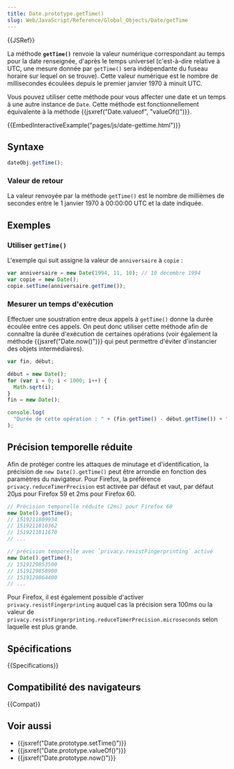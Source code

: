 ```yaml
---
title: Date.prototype.getTime()
slug: Web/JavaScript/Reference/Global_Objects/Date/getTime
---
```


{{JSRef}}

La méthode **`getTime()`** renvoie la valeur numérique correspondant au temps pour la date renseignée, d'après le temps universel (c'est-à-dire relative à UTC, une mesure donnée par `getTime()` sera indépendante du fuseau horaire sur lequel on se trouve). Cette valeur numérique est le nombre de millisecondes écoulées depuis le premier janvier 1970 à minuit UTC.

Vous pouvez utiliser cette méthode pour vous affecter une date et un temps à une autre instance de `Date`. Cette méthode est fonctionnellement équivalente à la méthode {{jsxref("Date.valueof", "valueOf()")}}.

{{EmbedInteractiveExample("pages/js/date-gettime.html")}}

## Syntaxe

```js
dateObj.getTime();
```

### Valeur de retour

La valeur renvoyée par la méthode `getTime()` est le nombre de millièmes de secondes entre le 1 janvier 1970 à 00:00:00 UTC et la date indiquée.

## Exemples

### Utiliser `getTime()`

L'exemple qui suit assigne la valeur de `anniversaire` à `copie` :

```js
var anniversaire = new Date(1994, 11, 10); // 10 décembre 1994
var copie = new Date();
copie.setTime(anniversaire.getTime());
```

### Mesurer un temps d'exécution

Effectuer une soustration entre deux appels à `getTime()` donne la durée écoulée entre ces appels. On peut donc utiliser cette méthode afin de connaître la durée d'exécution de certaines opérations (voir également la méthode {{jsxref("Date.now()")}} qui peut permettre d'éviter d'instancier des objets intermédiaires).

```js
var fin, début;

début = new Date();
for (var i = 0; i < 1000; i++) {
  Math.sqrt(i);
}
fin = new Date();

console.log(
  "Durée de cette opération : " + (fin.getTime() - début.getTime()) + " msec",
);
```

## Précision temporelle réduite

Afin de protéger contre les attaques de minutage et d'identification, la précision de `new Date().getTime()` peut être arrondie en fonction des paramètres du navigateur. Pour Firefox, la préférence `privacy.reduceTimerPrecision` est activée par défaut et vaut, par défaut 20µs pour Firefox 59 et 2ms pour Firefox 60.

```js
// Précision temporelle réduite (2ms) pour Firefox 60
new Date().getTime();
// 1519211809934
// 1519211810362
// 1519211811670
// ...

// précision temporelle avec `privacy.resistFingerprinting` activé
new Date().getTime();
// 1519129853500
// 1519129858900
// 1519129864400
// ...
```

Pour Firefox, il est également possible d'activer `privacy.resistFingerprinting` auquel cas la précision sera 100ms ou la valeur de `privacy.resistFingerprinting.reduceTimerPrecision.microseconds` selon laquelle est plus grande.

## Spécifications

{{Specifications}}

## Compatibilité des navigateurs

{{Compat}}

## Voir aussi

- {{jsxref("Date.prototype.setTime()")}}
- {{jsxref("Date.prototype.valueOf()")}}
- {{jsxref("Date.prototype.now()")}}
